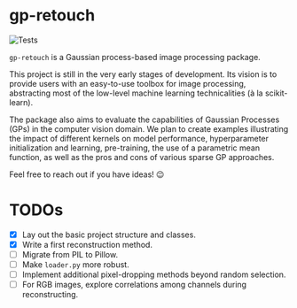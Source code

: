 # gp-retouch

![Tests](https://github.com/emilioMaddalena/gp-retouch/actions/workflows/run_tests.yml/badge.svg?branch=main)

`gp-retouch` is a Gaussian process-based image processing package.

This project is still in the very early stages of development. Its vision is to provide users with an easy-to-use toolbox for image processing, abstracting most of the low-level machine learning technicalities (à la scikit-learn). 

The package also aims to evaluate the capabilities of Gaussian Processes (GPs) in the computer vision domain. We plan to create examples illustrating the impact of different kernels on model performance, hyperparameter initialization and learning, pre-training, the use of a parametric mean function, as well as the pros and cons of various sparse GP approaches.

Feel free to reach out if you have ideas! 😉

# TODOs

- [x] Lay out the basic project structure and classes.
- [x] Write a first reconstruction method.
- [ ] Migrate from PIL to Pillow.
- [ ] Make `loader.py` more robust.
- [ ] Implement additional pixel-dropping methods beyond random selection.
- [ ] For RGB images, explore correlations among channels during reconstructing.